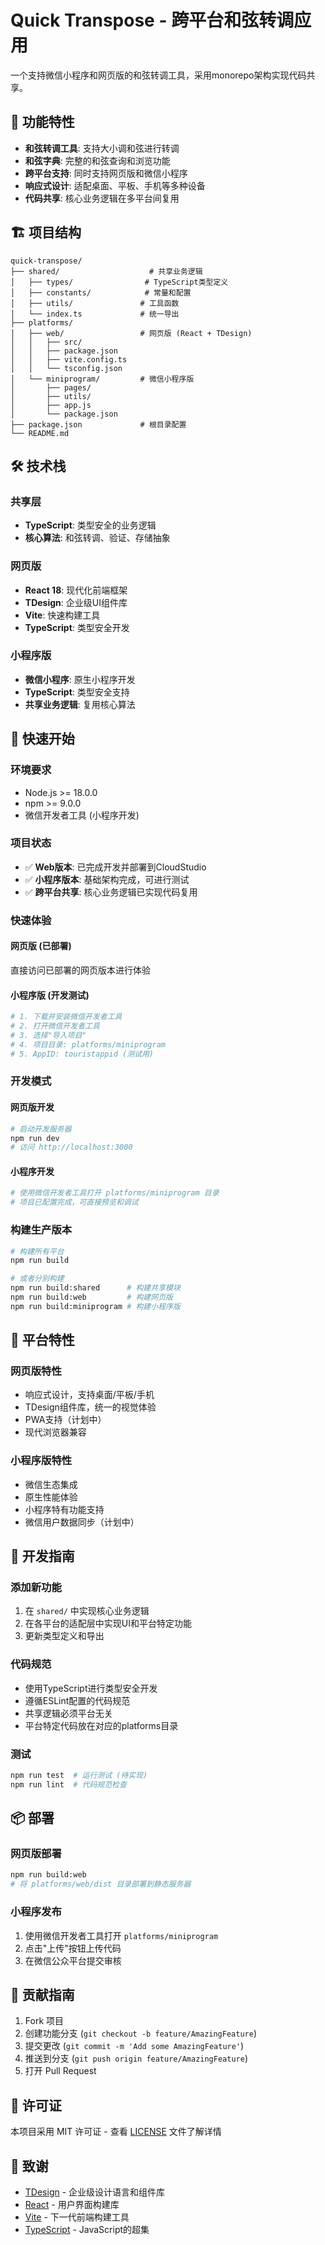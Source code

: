 # Quick Transpose - 跨平台和弦转调应用

一个支持微信小程序和网页版的和弦转调工具，采用monorepo架构实现代码共享。

## 🚀 功能特性

- **和弦转调工具**: 支持大小调和弦进行转调
- **和弦字典**: 完整的和弦查询和浏览功能
- **跨平台支持**: 同时支持网页版和微信小程序
- **响应式设计**: 适配桌面、平板、手机等多种设备
- **代码共享**: 核心业务逻辑在多平台间复用

## 🏗️ 项目结构

```
quick-transpose/
├── shared/                    # 共享业务逻辑
│   ├── types/                # TypeScript类型定义
│   ├── constants/            # 常量和配置
│   ├── utils/               # 工具函数
│   └── index.ts             # 统一导出
├── platforms/
│   ├── web/                 # 网页版 (React + TDesign)
│   │   ├── src/
│   │   ├── package.json
│   │   ├── vite.config.ts
│   │   └── tsconfig.json
│   └── miniprogram/         # 微信小程序版
│       ├── pages/
│       ├── utils/
│       ├── app.js
│       └── package.json
├── package.json             # 根目录配置
└── README.md
```

## 🛠️ 技术栈

### 共享层
- **TypeScript**: 类型安全的业务逻辑
- **核心算法**: 和弦转调、验证、存储抽象

### 网页版
- **React 18**: 现代化前端框架
- **TDesign**: 企业级UI组件库
- **Vite**: 快速构建工具
- **TypeScript**: 类型安全开发

### 小程序版
- **微信小程序**: 原生小程序开发
- **TypeScript**: 类型安全支持
- **共享业务逻辑**: 复用核心算法

## 🚀 快速开始

### 环境要求
- Node.js >= 18.0.0
- npm >= 9.0.0
- 微信开发者工具 (小程序开发)

### 项目状态
- ✅ **Web版本**: 已完成开发并部署到CloudStudio
- ✅ **小程序版本**: 基础架构完成，可进行测试
- ✅ **跨平台共享**: 核心业务逻辑已实现代码复用

### 快速体验

#### 网页版 (已部署)
直接访问已部署的网页版本进行体验

#### 小程序版 (开发测试)
```bash
# 1. 下载并安装微信开发者工具
# 2. 打开微信开发者工具
# 3. 选择"导入项目"
# 4. 项目目录: platforms/miniprogram
# 5. AppID: touristappid (测试用)
```

### 开发模式

#### 网页版开发
```bash
# 启动开发服务器
npm run dev
# 访问 http://localhost:3000
```

#### 小程序开发
```bash
# 使用微信开发者工具打开 platforms/miniprogram 目录
# 项目已配置完成，可直接预览和调试
```

### 构建生产版本
```bash
# 构建所有平台
npm run build

# 或者分别构建
npm run build:shared      # 构建共享模块
npm run build:web         # 构建网页版
npm run build:miniprogram # 构建小程序版
```

## 📱 平台特性

### 网页版特性
- 响应式设计，支持桌面/平板/手机
- TDesign组件库，统一的视觉体验
- PWA支持（计划中）
- 现代浏览器兼容

### 小程序版特性
- 微信生态集成
- 原生性能体验
- 小程序特有功能支持
- 微信用户数据同步（计划中）

## 🔧 开发指南

### 添加新功能
1. 在 `shared/` 中实现核心业务逻辑
2. 在各平台的适配层中实现UI和平台特定功能
3. 更新类型定义和导出

### 代码规范
- 使用TypeScript进行类型安全开发
- 遵循ESLint配置的代码规范
- 共享逻辑必须平台无关
- 平台特定代码放在对应的platforms目录

### 测试
```bash
npm run test  # 运行测试 (待实现)
npm run lint  # 代码规范检查
```

## 📦 部署

### 网页版部署
```bash
npm run build:web
# 将 platforms/web/dist 目录部署到静态服务器
```

### 小程序发布
1. 使用微信开发者工具打开 `platforms/miniprogram`
2. 点击"上传"按钮上传代码
3. 在微信公众平台提交审核

## 🤝 贡献指南

1. Fork 项目
2. 创建功能分支 (`git checkout -b feature/AmazingFeature`)
3. 提交更改 (`git commit -m 'Add some AmazingFeature'`)
4. 推送到分支 (`git push origin feature/AmazingFeature`)
5. 打开 Pull Request

## 📄 许可证

本项目采用 MIT 许可证 - 查看 [LICENSE](LICENSE) 文件了解详情

## 🙏 致谢

- [TDesign](https://tdesign.tencent.com/) - 企业级设计语言和组件库
- [React](https://reactjs.org/) - 用户界面构建库
- [Vite](https://vitejs.dev/) - 下一代前端构建工具
- [TypeScript](https://www.typescriptlang.org/) - JavaScript的超集